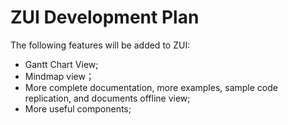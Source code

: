 # ZUI Development Plan

The following features will be added to ZUI:

 * Gantt Chart View;
 * Mindmap view；
 * More complete documentation, more examples, sample code replication, and documents offline view;
 * More useful components;
